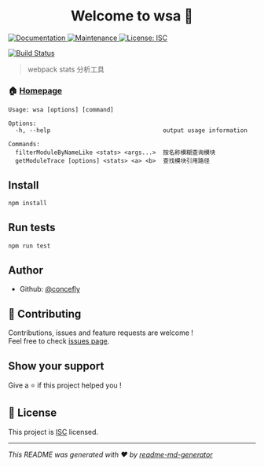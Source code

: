 <h1 align="center">Welcome to wsa 👋</h1>
<p>
  <a href="https://github.com/concefly/webpack-stats-analyzer#readme">
    <img alt="Documentation" src="https://img.shields.io/badge/documentation-yes-brightgreen.svg" target="_blank" />
  </a>
  <a href="https://github.com/concefly/webpack-stats-analyzer/graphs/commit-activity">
    <img alt="Maintenance" src="https://img.shields.io/badge/Maintained%3F-yes-green.svg" target="_blank" />
  </a>
  <a href="https://github.com/concefly/webpack-stats-analyzer/blob/master/LICENSE">
    <img alt="License: ISC" src="https://img.shields.io/badge/License-ISC-yellow.svg" target="_blank" />
  </a>
</p>

[![Build Status](https://travis-ci.org/concefly/webpack-stats-analyzer.svg?branch=master)](https://travis-ci.org/concefly/webpack-stats-analyzer)

> webpack stats 分析工具

### 🏠 [Homepage](https://github.com/concefly/webpack-stats-analyzer#readme)

```
Usage: wsa [options] [command]

Options:
  -h, --help                                output usage information

Commands:
  filterModuleByNameLike <stats> <args...>  按名称模糊查询模块
  getModuleTrace [options] <stats> <a> <b>  查找模块引用路径
```

## Install

```sh
npm install
```

## Run tests

```sh
npm run test
```

## Author

* Github: [@concefly](https://github.com/concefly)

## 🤝 Contributing

Contributions, issues and feature requests are welcome !<br />Feel free to check [issues page](https://github.com/concefly/webpack-stats-analyzer/issues).

## Show your support

Give a ⭐️ if this project helped you !

## 📝 License

This project is [ISC](https://github.com/concefly/webpack-stats-analyzer/blob/master/LICENSE) licensed.

***
_This README was generated with ❤️ by [readme-md-generator](https://github.com/kefranabg/readme-md-generator)_
